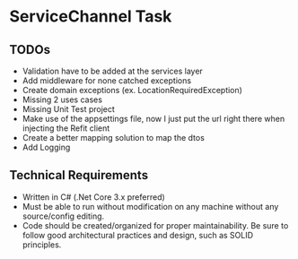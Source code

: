 # ServiceChannel Task

## TODOs

- Validation have to be added at the services layer
- Add middleware for none catched exceptions
- Create domain exceptions (ex. LocationRequiredException)
- Missing 2 uses cases
- Missing Unit Test project
- Make use of the appsettings file, now I just put the url right there when injecting the Refit client
- Create a better mapping solution to map the dtos
- Add Logging

## Technical Requirements
-  Written in C# (.Net Core 3.x preferred)
-  Must be able to run without modification on any machine without any source/config
editing.
-  Code should be created/organized for proper maintainability. Be sure to follow good
architectural practices and design, such as SOLID principles.
